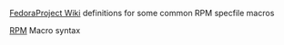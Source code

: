 
[FedoraProject Wiki](https://fedoraproject.org/wiki/Packaging:RPMMacros?rd=Packaging/RPMMacros)
definitions for some common RPM specfile macros

[RPM](http://rpm.org/user_doc/macros.html)
Macro syntax
